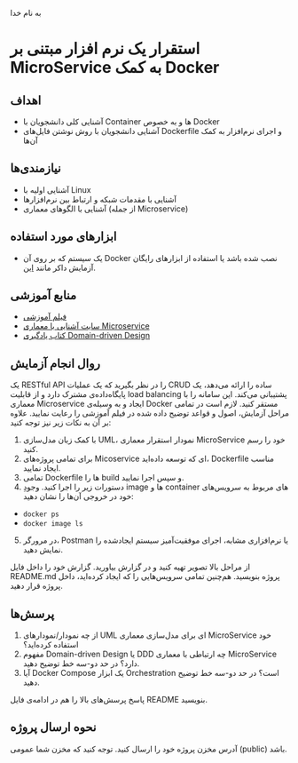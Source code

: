 به نام خدا

# استقرار یک نرم افزار مبتنی بر MicroService به کمک Docker

## اهداف 
- آشنایی کلی دانشجویان با Container ‌ها و به خصوص Docker
- آشنایی دانشجویان با روش نوشتن فایل‌های Dockerfile و اجرای نرم‌افزار به کمک آن‌ها

## نیازمندی‌ها
- آشنایی اولیه با Linux
- آشنایی با مقدمات شبکه و ارتباط‌ بین نرم‌افزار‌ها
- آشنایی با الگوهای معماری (از جمله Microservice) 

## ابزارهای مورد استفاده
- یک سیستم که بر روی آن Docker  نصب شده باشد یا استفاده از ابزار‌های رایگان آزمایش داکر مانند [این](https://labs.play-with-docker.com).

## منابع آموزشی
- [فیلم آموزشی](https://aparat.com/v/FQubj)
- [سایت آشنایی با معماری Microservice](https://microservices.io/)
- [کتاب یادگیری Domain-driven Design](https://github.com/ssc-public/Software-Engineering-Lab/blob/main/resources/docker/Learning%20Domain-Driven%20Design%20Aligning%20Software%20Architecture%20and%20Business%20Strategy%20by%20Vladik%20Khononov.pdf)

## روال انجام آزمایش
یک RESTful API را در نظر بگیرید که یک عملیات CRUD ساده را ارائه می‌دهد، یک پایگاه‌داده‌ی مشترک دارد و از قابلیت load balancing پشتیبانی می‌کند. این سامانه را با معماری Microservice ایجاد و به وسیله‌ی Docker مستقر کنید. لازم است در تمامی مراحل آزمایش، اصول و قواعد توضیح داده شده در فیلم آموزشی را رعایت نمایید. علاوه بر آن به نکات زیر نیز توجه کنید:
1. با کمک زبان مدل‌سازی UML، نمودار استقرار معماری MicroService خود را رسم کنید.
2. برای تمامی پروژه‌های Micoservice ای که توسعه داده‌اید، Dockerfile مناسب ایجاد نمایید.
3. تمامی Dockerfile ها را build و سپس اجرا نمایید.
5. دستورات زیر را اجرا کنید. وجودِ image ها و container های مربوط به سرویس‌های خود در خروجی آن‌ها را نشان دهید:
- `docker ps`
- `docker image ls`
5. در مرورگر، Postman یا نرم‌افزار‌ی مشابه، اجرای موفقیت‌آمیز سیستم ایجاد‌شده را نمایش دهید.

از مراحل بالا تصویر تهیه کنید و در گزارش بیاورید. گزارش خود را داخل فایل README.md پروژه بنویسید. هم‌چنین تمامی سرویس‌هایی را که ایجاد کرده‌اید، داخل پروژه قرار دهید.

## پرسش‌ها
1. از چه نمودار/نمودارهای UML ای برای مدل‌سازی معماری MicroService خود استفاده کرده‌اید؟
2. مفهوم Domain-driven Design یا DDD چه ارتباطی با معماری MicroService دارد؟ در حد دو-سه خط توضیح دهید.
3. آیا Docker Compose یک ابزار Orchestration است؟ در حد دو-سه خط توضیح دهید.

پاسخ پرسش‌های بالا را هم در ادامه‌ی فایل README بنویسید.

## نحوه ارسال پروژه
آدرس مخزن پروژه خود را ارسال کنید. توجه کنید که مخزن شما عمومی (public) باشد.
